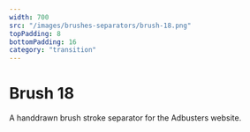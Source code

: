 ```yaml
---
width: 700
src: "/images/brushes-separators/brush-18.png"
topPadding: 8
bottomPadding: 16
category: "transition"
---
```


# Brush 18

A handdrawn brush stroke separator for the Adbusters website.
